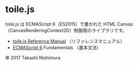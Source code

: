 # toile.js

toile.js は ECMAScript 6（ES2015）で書かれた HTML Canvas（CanvasRenderingContext2D）制御用のライブラリです。

* [toile.js Reference Manual](https://github.com/TakashiNishimura/toile.js/blob/master/doc/reference.md) （リファレンスマニュアル）
* [ECMAScript 6](https://github.com/TakashiNishimura/HelloWorld/blob/master/ECMAScript6/README.md) Fundamentals （基本文法）

© 2017 Takashi Nishimura
